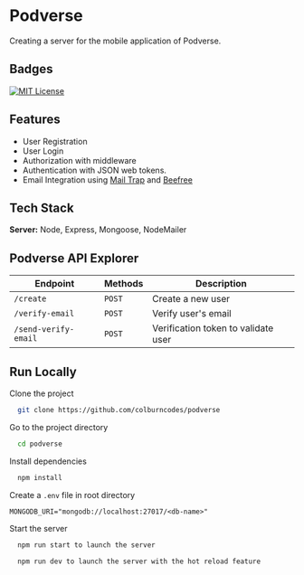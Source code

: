 # Podverse

Creating a server for the mobile application of Podverse.


## Badges

[![MIT License](https://img.shields.io/badge/License-MIT-green.svg)](https://choosealicense.com/licenses/mit/)



## Features

- User Registration
- User Login
- Authorization with middleware
- Authentication with JSON web tokens.
- Email Integration using [Mail Trap](https://mailtrap.io/) and [Beefree](https://beefree.io/)


## Tech Stack

**Server:** Node, Express, Mongoose, NodeMailer

## Podverse API Explorer

| Endpoint | Methods | Description |
| -------- | ------- | ----------- |
| `/create` | `POST` |   Create a new user|
| `/verify-email` | `POST` |   Verify user's email|
| `/send-verify-email` | `POST` |   Verification token to validate user|

## Run Locally

Clone the project

```bash
  git clone https://github.com/colburncodes/podverse
```

Go to the project directory

```bash
  cd podverse
```

Install dependencies

```bash
  npm install
```

Create a `.env` file in root directory

```
MONGODB_URI="mongodb://localhost:27017/<db-name>"
```

Start the server

```bash
  npm run start to launch the server
```

```bash
  npm run dev to launch the server with the hot reload feature
```
